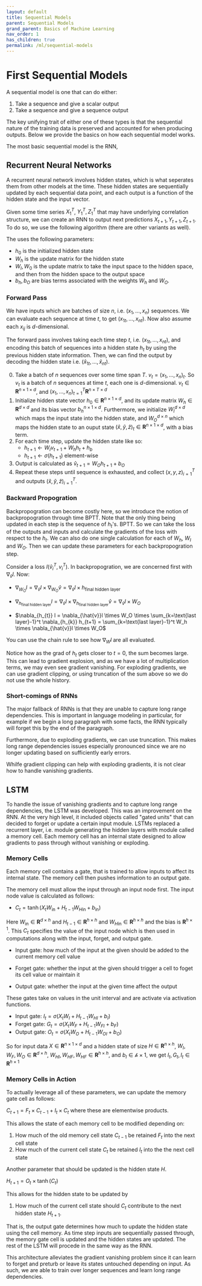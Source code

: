 ```yaml
---
layout: default
title: Sequential Models
parent: Sequential Models
grand_parent: Basics of Machine Learning
nav_order: 1
has_children: true
permalink: /ml/sequential-models
---
```


# First Sequential Models

A sequential model is one that can do either:

1. Take a sequence and give a scalar output
2. Take a sequence and give a sequence output

The key unifying trait of either one of these types is that the sequential nature of the training data is preserved and accounted for when producing outputs. Below we provide the basics on how each sequential model works.

The most basic sequential model is the RNN, 

## Recurrent Neural Networks

A recurrent neural network involves hidden states, which is what seperates them from other models at the time. These hidden states are sequentially updated by each sequential data point, and each output is a function of the hidden state and the input vector.

Given some time series $X_1^T$, $Y_1^T, Z_1^T$ that may have underlying correlation structure, we can create an RNN to output next predictions $X_{t+1}, Y_{t+1}, Z_{t+1}$. To do so, we use the following algorithm (there are other variants as well).

The uses the following parameters:

- $h_0$ is the initialized hidden state
- $W_h$ is the update matrix for the hidden state
- $W_I, W_0$ is the update matrix to take the input space to the hidden space, and then from the hidden space to the output space
- $b_h, b_O$ are bias terms associated with the weights $W_h$ and $W_O$. 

### Forward Pass

We have inputs which are batches of size $n$, i.e. $(x_1,...,x_n)$ sequences. We can evaluate each sequence at time $t$, to get $(x_{1t}, ...,x_{nt})$. Now also assume each $x_{ij}$ is $d$-dimensional. 

The forward pass involves taking each time step $t$, i.e. $(x_{1t},...,x_{nt})$, and encoding this batch of sequences into a hidden state $h_t$ by using the previous hidden state information. Then, we can find the output by decoding the hidden state i.e. $(\hat{x}_{1t},...,\hat{x}_{nt})$.

0. Take a batch of $n$ sequences over some time span $T$. $v_t = (x_1,...,x_n)_t$. So $v_t$ is a batch of $n$ sequences at time $t$, each one is $d$-dimensional. $v_t \in \mathbf{R}^{n\times 1 \times d}$, and $(x_1,...,x_n)_{t=1}^T \mathbf{R}^{n\times T\times d}$
1. Initialize hidden state vector $h_0 \in \mathbf{R}^{n \times 1 \times d}$, and its update matrix $W_h \in \mathbf{R}^{d \times d}$ and its bias vector $b_h ^{n\times 1 \times d}$. Furthermore, we initialize $W_I^{d\times d}$ which maps the input state into the hidden state, and $W_O^{d \times n}$ which maps the hidden state to an ouput state $(\hat{x},\hat{y},\hat{z})_t \in \mathbf{R}^{n\times 1 \times d}$, with a bias term.
2. For each time step, update the hidden state like so:
    - $h_{t+1} \leftarrow W_I v_{t+1} + W_h h_t + h_b$
    - $h_{t+1} \leftarrow \sigma(h_{t+1})$ element-wise
3. Output is calculated as $\hat{v}_{t+1} = W_O h_{t+1} + b_O$
4. Repeat these steps until sequence is exhausted, and collect $(x,y,z)_{i=1}^T$ and outputs $(\hat{x},\hat{y},\hat{z})_{i=1}^T$. 



### Backward Propogration

Backpropogration can become costly here, so we introduce the notion of backpropogration through time BPTT. Note that the only thing being updated in each step is the sequence of $h_t$'s. BPTT. So we can take the loss of the outputs and inputs and calculate the gradients of the loss with respect to the $h_t$. We can also do one single calculation for each of $W_h$, $W_I$ and $W_O$. Then we can update these parameters for each backpropogration step.

Consider a loss $l(\hat{v}_i^T , v_i^T)$. In backpropogration, we are concerned first with $\nabla_{\hat{v}} l$. Now:

- $\nabla_{W_O} l = \nabla_{\hat{v}}l \times \nabla_{W_O}\hat{v} = \nabla_{\hat{v}}l \times h_{\text{final hidden layer}}$

- $\nabla_{h_{\text{final hidden layer}}} l = \nabla_{\hat{v}}l \times \nabla_{h_{\text{final hidden layer}}}\hat{v} = \nabla_{\hat{v}}l \times W_O$

- $\nabla_{h_{t}} l = \nabla_{\hat{v}}l \times W_O \times \sum_{k=\text{last layer}-1}^t \nabla_{h_{k}} h_{t+1} = \sum_{k=\text{last layer}-1}^t W_h \times \nabla_{\hat{v}}l \times W_O$

You can use the chain rule to see how $\nabla_W l$ are all evaluated. 

Notice how as the grad of $h_t$ gets closer to $t=0$, the sum becomes large. This can lead to gradient explosion, and as we have a lot of multiplication terms, we may even see gradient vanishing. For exploding gradients, we can use gradient clipping, or using truncation of the sum above so we do not use the whole history.

### Short-comings of RNNs

The major fallback of RNNs is that they are unable to capture long range dependencies. This is important in language modeling in particular, for example if we begin a long paragraph with some facts, the RNN typically will forget this by the end of the paragraph. 

Furthermore, due to exploding gradients, we can use truncation. This makes long range dependencies issues especially pronounced since we are no longer updating based on sufficiently early errors.

Whilfe gradient clipping can help with exploding gradients, it is not clear how to handle vanishing gradients.

## LSTM

To handle the issue of vanishing gradients and to capture long range dependencies, the LSTM was developed. This was an improvement on the RNN. At the very high level, it included objects called "gated units" that can decided to forget or update a certain input module. LSTMs replaced a recurrent layer, i.e. module generating the hidden layers with module called a memory cell. Each memory cell has an internal state designed to allow gradients to pass through without vanishing or exploding.

### Memory Cells

Each memory cell contains a gate, that is trained to allow inputs to affect its internal state. The memory cell then pushes information to an output gate.

The memory cell must allow the input through an input node first. The input node value is calculated as follows:

- $C_t = \tanh(X_tW_{\text{in}} + H_{t-1}W_{H\text{in}} + b_\text{in})$

Here $W_{\text{in}} \in \mathbf{R}^{d\times h}$ and $H_{t-1} \in \mathbf{R}^{h\times h}$ and $W_{H\text{in}} \in \mathbf{R}^{h\times h}$ and the bias is $\mathbf{R}^{h\times 1}$. This $C_t$ specifies the value of the input node which is then used in computations along with the input, forget, and output gate.

- Input gate: how much of the input at the given should be added to the current memory cell value

- Forget gate: whether the input at the given should trigger a cell to foget its cell value or maintain it

- Output gate: whether the input at the given time affect the output

These gates take on values in the unit interval and are activate via activation functions.

- Input gate: $I_t = \sigma(X_tW_{I} + H_{t-1}W_{HI} + b_I)$
- Forget gate: $G_t = \sigma(X_tW_{F} + H_{t-1}W_{FI} + b_F)$
- Output gate: $O_t = \sigma(X_tW_{O} + H_{t-1}W_{OI} + b_O)$

So for input data $X \in \mathbf{R}^{n\times 1 \times d}$ and a hidden state of size $H\in \mathbf{R}^{n\times h}$, $W_I, W_F, W_O \in \mathbf{R}^{d \times h}$, $W_{HI}, W_{HF}, W_{HF} \in \mathbf{R}^{h \times h}$, and $b_I \in \mathcal{h\times 1}$, we get $I_t, G_t, I_t \in \mathbf{R}^{h\times 1}$


### Memory Cells in Action

To actually leverage all of these parameters, we can update the memory gate cell as follows:

$C_{t+1} = F_t \times C_{t-1} + I_t \times C_{t}$ where these are elementwise products.

This allows the state of each memory cell to be modified depending on:

1. How much of the old memory cell state $C_{t-1}$ be retained $F_t$ into the next cell state
2. How much of the current cell state $C_t$ be retained $I_t$ into the the next cell state

Another parameter that should be updated is the hidden state $H$. 

$H_{t+1} = O_t \times \tanh(C_t)$

This allows for the hidden state to be updated by

1. How much of the current cell state should $C_t$ contribute to the next hidden state $H_{t+1}$.

That is, the output gate determines how much to update the hidden state using the cell memory. As time step inputs are sequentially passed through, the memory gate cell is updated and the hidden states are updated. The rest of the LSTM will procede in the same way as the RNN.

This architecture alleviates the gradient vanishing problem since it can learn to forget and preturb or leave its states untouched depending on input. As such, we are able to train over longer sequences and learn long range dependencies.
